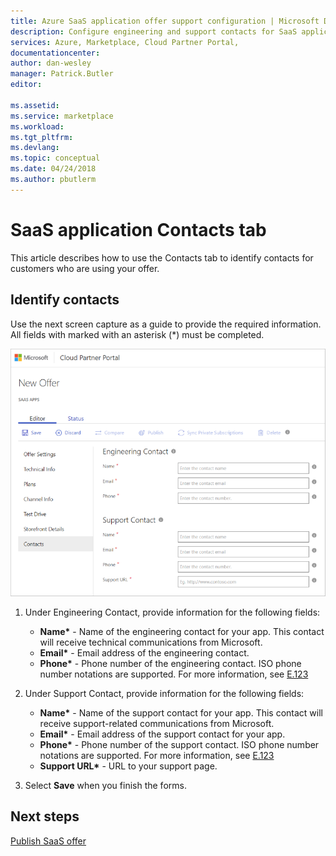```yaml
---
title: Azure SaaS application offer support configuration | Microsoft Docs
description: Configure engineering and support contacts for SaaS application offer on the Azure Marketplace.
services: Azure, Marketplace, Cloud Partner Portal, 
documentationcenter:
author: dan-wesley
manager: Patrick.Butler  
editor:

ms.assetid: 
ms.service: marketplace
ms.workload: 
ms.tgt_pltfrm: 
ms.devlang: 
ms.topic: conceptual
ms.date: 04/24/2018
ms.author: pbutlerm
---
```


# SaaS application Contacts tab

This article describes how to use the Contacts tab to identify contacts for customers who are using your offer.


## Identify contacts

Use the next screen capture as a guide to provide the required information. All fields with marked with an asterisk (*) must be completed.

![Contacts tab](./media/saas-offer-contacts.png)

1. Under Engineering Contact, provide information for the following fields:

   - **Name\*** - Name of the engineering contact for your app. This contact will receive technical communications from Microsoft.
   - **Email\*** - Email address of the engineering contact.
   - **Phone\*** - Phone number of the engineering contact. ISO phone number notations are supported. For more information, see [E.123](https://en.wikipedia.org/wiki/E.123)
  
2. Under Support Contact, provide information for the following fields:

   - **Name\*** - Name of the support contact for your app. This contact will receive support-related communications from Microsoft.
   - **Email\*** - Email address of the support contact for your app.
   - **Phone\*** - Phone number of the support contact. ISO phone number notations are supported. For more information, see [E.123](https://en.wikipedia.org/wiki/E.123)
   - **Support URL\*** - URL to your support page.

3. Select **Save** when you finish the forms.


## Next steps

[Publish SaaS offer](./cpp-publish-offer.md)

